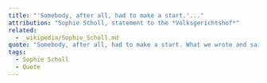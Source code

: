 ```yaml
---
title: "'Somebody, after all, had to make a start.'..."
attribution: "Sophie Scholl, statement to the *Volksgerichtshof*"
related:
  - _wikipedia/Sophie_Scholl.md
quote: "Somebody, after all, had to make a start. What we wrote and said is also believed by many others. They just don't dare express themselves as we did."
tags:
  - Sophie Scholl
  - Quote
---
```

